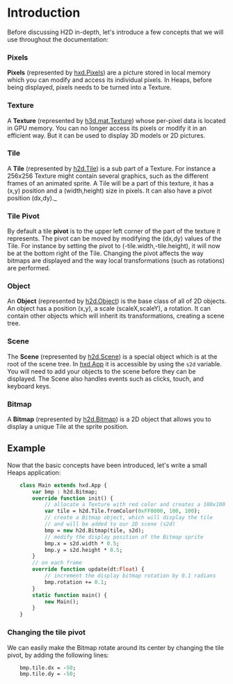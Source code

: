 # Introduction 

Before discussing H2D in-depth, let's introduce a few concepts that we will use throughout the documentation:

### Pixels
**Pixels** (represented by [hxd.Pixels](https://heaps.io/api/hxd/Pixels.html)) are a picture stored in local memory which you can modify and access its individual pixels. In Heaps, before being displayed, pixels needs to be turned into a Texture.  

###  Texture
A **Texture** (represented by [h3d.mat.Texture](https://heaps.io/api/h3d/mat/Texture.html)) whose per-pixel data is located in GPU memory. You can no longer access its pixels or modify it in an efficient way. But it can be used to display 3D models or 2D pictures.

### Tile
A **Tile** (represented by [h2d.Tile](https://heaps.io/api/h2d/Tile.html)) is a sub part of a Texture. For instance a 256x256 Texture might contain several graphics, such as the different frames of an animated sprite. A Tile will be a part of this texture, it has a (x,y) position and a (width,height) size in pixels. It can also have a pivot position (dx,dy)._

### Tile Pivot
By default a tile **pivot** is to the upper left corner of the part of the texture it represents. The pivot can be moved by modifying the (dx,dy) values of the Tile. For instance by setting the pivot to (-tile.width,-tile.height), it will now be at the bottom right of the Tile. Changing the pivot affects the way bitmaps are displayed and the way local transformations (such as rotations) are performed.


### Object
An **Object** (represented by [h2d.Object](https://heaps.io/api/h2d/Object.html)) is the base class of all of 2D objects. An object has a position (x,y), a scale (scaleX,scaleY), a rotation. It can contain other objects which will inherit its transformations, creating a scene tree.

### Scene
The **Scene** (represented by [h2d.Scene](https://heaps.io/api/h2d/Scene.html)) is a special object which is at the root of the scene tree. In [hxd.App](https://heaps.io/api/hxd/App.html) it is accessible by using the `s2d` variable. You will need to add your objects to the scene before they can be displayed. The Scene also handles events such as clicks, touch, and keyboard keys.

### Bitmap
A **Bitmap** (represented by [h2d.Bitmap](https://heaps.io/api/h2d/Bitmap.html)) is a 2D object that allows you to display a unique Tile at the sprite position.

## Example

Now that the basic concepts have been introduced, let's write a small Heaps application:

```haxe
    class Main extends hxd.App {
        var bmp : h2d.Bitmap;
        override function init() {
            // allocate a Texture with red color and creates a 100x100 Tile from it
            var tile = h2d.Tile.fromColor(0xFF0000, 100, 100);
            // create a Bitmap object, which will display the tile
            // and will be added to our 2D scene (s2d)
            bmp = new h2d.Bitmap(tile, s2d);
            // modify the display position of the Bitmap sprite
            bmp.x = s2d.width * 0.5;
            bmp.y = s2d.height * 0.5;
        }
        // on each frame
        override function update(dt:Float) {
            // increment the display bitmap rotation by 0.1 radians
            bmp.rotation += 0.1;
        }
        static function main() {
            new Main();
        }
    }
```

### Changing the tile pivot

We can easily make the Bitmap rotate around its center by changing the tile pivot, by adding the following lines:
	
```haxe
    bmp.tile.dx = -50;
    bmp.tile.dy = -50;
```

